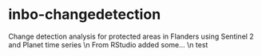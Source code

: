 # inbo-changedetection
Change detection analysis for protected areas in Flanders using Sentinel 2 and Planet time series
\n From RStudio added some...
\n test